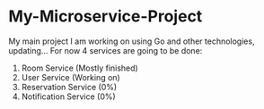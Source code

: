 # My-Microservice-Project
My main project I am working on using Go and other technologies, updating...
For now 4 services are going to be done:
1. Room Service (Mostly finished)
2. User Service (Working on)
3. Reservation Service (0%)
4. Notification Service (0%)
